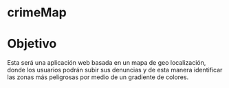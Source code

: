# crimeMap


# Objetivo
Esta será una aplicación web basada en un mapa de geo localización, donde  los usuarios podrán subir sus denuncias y de esta manera identificar las zonas más peligrosas por medio de un gradiente de colores.
